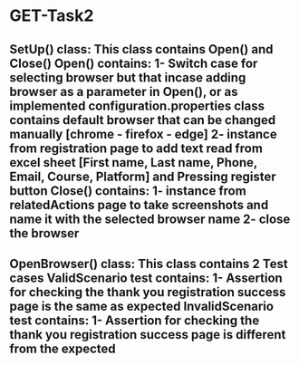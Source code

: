 # GET-Task2
SetUp() class: This class contains Open() and Close()
Open() contains:
1- Switch case for selecting browser but that incase adding browser as a parameter in Open(), or as implemented configuration.properties class contains default browser that can be changed manually [chrome - firefox - edge]
2- instance from registration page to add text read from excel sheet [First name, Last name, Phone, Email, Course, Platform] and Pressing register button
Close() contains:
1- instance from relatedActions page to take screenshots and name it with the selected browser name
2- close the browser
-----------------------------------------------------------------------------------------------------
OpenBrowser() class: This class contains 2 Test cases
ValidScenario test contains:
1- Assertion for checking the thank you registration success page is the same as expected
InvalidScenario test contains:
1- Assertion for checking the thank you registration success page is different from the expected
-----------------------------------------------------------------------------------------------------
